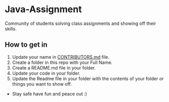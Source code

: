 # Java-Assignment

Community of students solving class assignments and showing off their skills.

## How to get in

1. Update your name in [CONTRIBUTORS.md](https://github.com/Sritish-Kumar/Java-Assignment/blob/main/CONTRIBUTORS.md) file.
2. Create a folder in this repo with your Full Name.
3. Create a README.md file in your folder.
4. Update your code in your folder.
5. Update the Readme file in your folder with the contents of your folder or things you want to show off.

- Stay safe have fun and peace out :)
